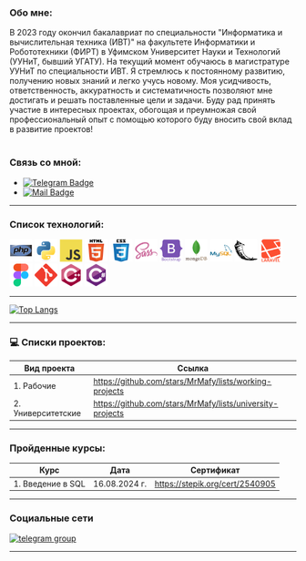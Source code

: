 ### Обо мне:
 В 2023 году окончил бакалавриат по специальности "Информатика и вычислительная техника (ИВТ)" на факультете Информатики и Робототехники (ФИРТ) в Уфимском Университет Науки и Технологий (УУНиТ, бывший УГАТУ). На текущий момент обучаюсь в магистратуре УУНиТ по специальности ИВТ.
 Я стремлюсь к постоянному развитию, получению новых знаний и легко учусь новому. Моя усидчивость, ответственность, аккуратность и систематичность позволяют мне достигать и решать поставленные цели и задачи.
 Буду рад принять участие в интересных проектах, обогощая и преумножая свой профессиональный опыт с помощью которого буду вносить свой вклад в развитие проектов!
<br><br>
### Связь со мной:
- [![Telegram Badge](https://img.shields.io/badge/-MrMafy-blue?style=flat&logo=Telegram&logoColor=white)](https://t.me/MrMafy)
- [![Mail Badge](https://img.shields.io/badge/e-mail-mail?logoColor=blue&color=blue
)](mailto:mrmafy.mail@gmail.com)
 
---

### Список технологий:
<p align="left">
<img src="https://raw.githubusercontent.com/teamedwardforever/Readme-Generator/71f25dd8b98329b168142a6b782a107b75eab178/svg/Skills/Languages/php-original.svg" alt="PHP" width="40" height="40"/>
<img src="https://raw.githubusercontent.com/teamedwardforever/Readme-Generator/71f25dd8b98329b168142a6b782a107b75eab178/svg/Skills/Languages/python-original.svg" alt="Python" width="40" height="40"/>
<img src="https://raw.githubusercontent.com/teamedwardforever/Readme-Generator/71f25dd8b98329b168142a6b782a107b75eab178/svg/Skills/Languages/javascript-original.svg" alt="Javascript" width="40" height="40"/>
<img src="https://raw.githubusercontent.com/teamedwardforever/Readme-Generator/71f25dd8b98329b168142a6b782a107b75eab178/svg/Skills/Frontend/html5-original-wordmark.svg" alt="HTML" width="40" height="40"/>
<img src="https://raw.githubusercontent.com/teamedwardforever/Readme-Generator/71f25dd8b98329b168142a6b782a107b75eab178/svg/Skills/Frontend/css3-original-wordmark.svg" alt="Css" width="40" height="40"/>
<img src="https://raw.githubusercontent.com/teamedwardforever/Readme-Generator/71f25dd8b98329b168142a6b782a107b75eab178/svg/Skills/Frontend/sass-original.svg" alt="Sass" width="40" height="40"/>
<img src="https://raw.githubusercontent.com/teamedwardforever/Readme-Generator/71f25dd8b98329b168142a6b782a107b75eab178/svg/Skills/Frontend/bootstrap-plain-wordmark.svg" alt="Bootstrap" width="40" height="40"/>
<img src="https://raw.githubusercontent.com/teamedwardforever/Readme-Generator/71f25dd8b98329b168142a6b782a107b75eab178/svg/Skills/Database/mongodb-original-wordmark.svg" alt="Mongodb" width="40" height="40"/>
<img src="https://raw.githubusercontent.com/teamedwardforever/Readme-Generator/71f25dd8b98329b168142a6b782a107b75eab178/svg/Skills/Database/mysql-original-wordmark.svg" alt="Mysql" width="40" height="40"/>
<img src="https://raw.githubusercontent.com/teamedwardforever/Readme-Generator/71f25dd8b98329b168142a6b782a107b75eab178/svg/Skills/Framework/pocoo_flask-icon.svg" alt="Flask" width="40" height="40"/>
<img src="https://raw.githubusercontent.com/teamedwardforever/Readme-Generator/71f25dd8b98329b168142a6b782a107b75eab178/svg/Skills/Framework/laravel-plain-wordmark.svg" alt="Laravel" width="40" height="40"/>
<img src="https://raw.githubusercontent.com/teamedwardforever/Readme-Generator/71f25dd8b98329b168142a6b782a107b75eab178/svg/Skills/Software/figma-icon.svg" alt="Figma" width="40" height="40"/>
<img src="https://raw.githubusercontent.com/teamedwardforever/Readme-Generator/71f25dd8b98329b168142a6b782a107b75eab178/svg/Skills/Other/git-scm-icon.svg" alt="Git" width="40" height="40"/>
<img src="https://raw.githubusercontent.com/teamedwardforever/Readme-Generator/71f25dd8b98329b168142a6b782a107b75eab178/svg/Skills/Languages/cplusplus-original.svg" alt="CPP" width="40" height="40"/>
<img src="https://raw.githubusercontent.com/teamedwardforever/Readme-Generator/71f25dd8b98329b168142a6b782a107b75eab178/svg/Skills/Languages/csharp-original.svg" alt="Csharp" width="40" height="40"/>
</p>

---
[![Top Langs](https://github-readme-stats.vercel.app/api/top-langs/?username=MrMafy&layout=compact)](https://github.com/MrMafy/github-readme-stats)

---


### 💻 Списки проектов:

| Вид проекта                | Ссылка                                                     |
|----------------------------|------------------------------------------------------------|
| 1. Рабочие                 | https://github.com/stars/MrMafy/lists/working-projects     |
| 2. Университетские         | https://github.com/stars/MrMafy/lists/university-projects  |

 
---

### Пройденные курсы:

| Курс                                                            | Дата         | Сертификат                       |
| --------------------------------------------------------------- | ------------ | -------------------------------- |
| 1. Введение в SQL                                               | 16.08.2024 г.| https://stepik.org/cert/2540905  |

---

### Социальные сети
<div id="badges">
    <a href="https://t.me/MrMafy" target="_blank">
      <img src="https://cdn-icons-png.flaticon.com/512/2111/2111646.png" width="40" height="40" alt="telegram group" />
<!--     </a>
    <a href="mailto:mrmafy.mail@gmail.com" target="_blank">
      <img src="https://cdn-icons-png.flaticon.com/512/281/281769.png" width="40" height="40" alt="Gmail"/>
    </a> -->
</div>

---


<!-- | 3. Пет проекты             |                                                            | -->
